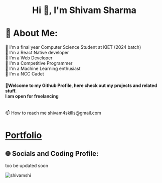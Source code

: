 <h1 align="center">Hi 👋, I'm Shivam Sharma</h1>

# 💫 About Me:

🕺 I'm a final year Computer Science Student at KIET (2024 batch)<br>
🕺 I'm a React Native developer<br>
🕺 I'm a Web Developer<br>
🕺 I'm a Competitive Programmer<br>
🕺 I'm a Machine Learning enthusiast<br>
🕺 I'm a NCC Cadet<br>
<h4> 🕺Welcome to my Github Profile, here check out my projects and related stuff.<br>I am open for freelancing</h4>
<br>📫 How to reach me shivam4skills@gmail.com

# [Portfolio](https://shivamshi.github.io/portfolio/)
## 🌐 Socials and Coding Profile:
too be updated soon
<p align="left"> <img src="https://komarev.com/ghpvc/?username=shivamshi&label=Profile%20views&color=0e75b6&style=flat" alt="shivamshi" /> </p>
